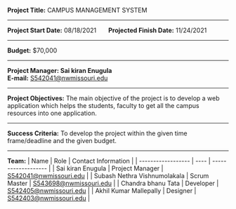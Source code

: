**Project Title:** CAMPUS MANAGEMENT SYSTEM<br>
<hr/>

**Project Start Date:** 08/18/2021 &nbsp;&nbsp;&nbsp;&nbsp;&nbsp; **Projected Finish Date:** 11/24/2021
<hr/>

**Budget:** $70,000
<hr/>

**Project Manager: Sai kiran Enugula**  <br> 
**E-mail:** S542041@nwmissouri.edu 
<hr/>

**Project Objectives:** The main objective of the project is to develop a web application which helps the students, faculty to get all the campus resources into one application.
<hr/>

**Success Criteria:** To develop the project within the given time frame/deadline and the given budget. 
<hr/>

**Team:** 
| Name | Role | Contact Information |
| ------------------ | ---- | ------------------- |
| Sai kiran Enugula | Project Manager | S542041@nwmissouri.edu |
| Subash Nethra Vishnumolakala | Scrum Master | S543698@nwmissouri.edu |
| Chandra bhanu Tata | Developer | S542405@nwmissouri.edu |
| Akhil Kumar Mallepally | Designer | S542403@nwmissouri.edu |
